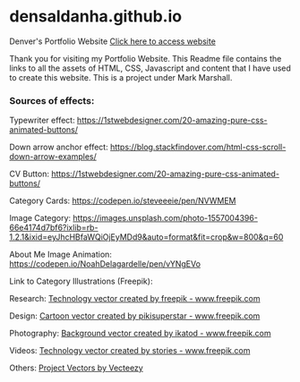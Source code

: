 # densaldanha.github.io
Denver's Portfolio Website  <a href='https://www.densaldanha.github.io'> Click here to access website</a>

Thank you for visiting my Portfolio Website.
This Readme file contains the links to all the assets of HTML, CSS, Javascript and content that I have used to create this website. This is a project under Mark Marshall.

<h3>Sources of effects:</h3>

Typewriter effect: https://1stwebdesigner.com/20-amazing-pure-css-animated-buttons/

Down arrow anchor effect: https://blog.stackfindover.com/html-css-scroll-down-arrow-examples/

CV Button: https://1stwebdesigner.com/20-amazing-pure-css-animated-buttons/

Category Cards: https://codepen.io/steveeeie/pen/NVWMEM

Image Category: https://images.unsplash.com/photo-1557004396-66e4174d7bf6?ixlib=rb-1.2.1&ixid=eyJhcHBfaWQiOjEyMDd9&auto=format&fit=crop&w=800&q=60

About Me Image Animation: https://codepen.io/NoahDelagardelle/pen/vYNgEVo

Link to Category Illustrations (Freepik):

Research: <a href='https://www.freepik.com/vectors/technology'>Technology vector created by freepik - www.freepik.com</a>

Design: <a href='https://www.freepik.com/vectors/cartoon'>Cartoon vector created by pikisuperstar - www.freepik.com</a>

Photography: <a href='https://www.freepik.com/vectors/background'>Background vector created by ikatod - www.freepik.com</a>

Videos: <a href='https://www.freepik.com/vectors/technology'>Technology vector created by stories - www.freepik.com</a>

Others: <a href="https://www.vecteezy.com/free-vector/project">Project Vectors by Vecteezy</a>

